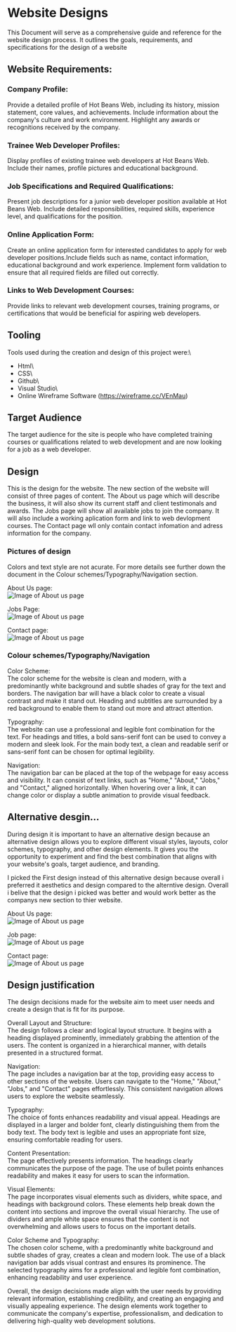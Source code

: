# Website Designs
This Document will serve as a comprehensive guide and reference for the website design process. It outlines the goals, requirements, and specifications for the design of a website

## Website Requirements:
### Company Profile:
Provide a detailed profile of Hot Beans Web, including its history, mission statement, core values, and achievements.
Include information about the company's culture and work environment.
Highlight any awards or recognitions received by the company.

### Trainee Web Developer Profiles:
Display profiles of existing trainee web developers at Hot Beans Web.
Include their names, profile pictures and educational background.

### Job Specifications and Required Qualifications:
Present job descriptions for a junior web developer position available at Hot Beans Web.
Include detailed responsibilities, required skills, experience level, and qualifications for the position.

### Online Application Form:
Create an online application form for interested candidates to apply for web developer positions.Include fields such as name, contact information, educational background and work experience.
Implement form validation to ensure that all required fields are filled out correctly.

### Links to Web Development Courses:
Provide links to relevant web development courses, training programs, or certifications that would be beneficial for aspiring web developers.

## Tooling
Tools used during the creation and design of this project were:\
* Html\
* CSS\
* Github\
* Visual Studio\
* Online Wireframe Software (https://wireframe.cc/VEnMau)

## Target Audience
The target audience for the site is people who have completed training courses or qualifications related to web development and are now looking for a job as a web developer. 

## Design
This is the design for the website. The new section of the website will consist of three pages of content. The About us page which will describe the business, it will also show its current staff and client testimonals and awards.
The Jobs page will show all available jobs to join the company. It will also include a working aplication form and link to web devlopment courses.
The Contact page wll only contain contact infomation and adress information for the company.

### Pictures of design
Colors and text style are not acurate. For more details see further down the document in the Colour schemes/Typography/Navigation section.

About Us page:\
![Image of About us page](https://github.com/devonwyatt/Unit-15-Asignment-2/blob/main/doc/ScreenShots/ScreenShotOfDesign1.png)

Jobs Page:\
![Image of About us page](https://github.com/devonwyatt/Unit-15-Asignment-2/blob/main/doc/ScreenShots/ScreenShotOfDesign2.png)

Contact page:\
![Image of About us page](https://github.com/devonwyatt/Unit-15-Asignment-2/blob/main/doc/ScreenShots/ScreenShotOfDesign3.png)

### Colour schemes/Typography/Navigation
Color Scheme:\
The color scheme for the website is clean and modern, with a predominantly white background and subtle shades of gray for the text and borders.
The navigation bar will have a black color to create a visual contrast and make it stand out. Heading and subtitles are surrounded by a red background to enable them to stand out more and attract attention.

Typography:\
The website can use a professional and legible font combination for the text.
For headings and titles, a bold sans-serif font can be used to convey a modern and sleek look.
For the main body text, a clean and readable serif or sans-serif font can be chosen for optimal legibility.

Navigation:\
The navigation bar can be placed at the top of the webpage for easy access and visibility.
It can consist of text links, such as "Home," "About," "Jobs," and "Contact," aligned horizontally.
When hovering over a link, it can change color or display a subtle animation to provide visual feedback.

## Alternative desgin...
During design it is important to have an alternative design because an alternative design allows you to explore different visual styles, layouts, color schemes, typography, and other design elements.
It gives you the opportunity to experiment and find the best combination that aligns with your website's goals, target audience, and branding.

I picked the First design instead of this alternative design because overall i preferred it aesthetics and design compared to the alterntive design. Overall i belive that the design i picked was better and would work better as the companys new section to thier website.

About Us page:\
![Image of About us page](https://github.com/devonwyatt/Unit-15-Asignment-2/blob/main/doc/ScreenShots/ScreenShotOfDesign4.png)

Job page:\
![Image of About us page](https://github.com/devonwyatt/Unit-15-Asignment-2/blob/main/doc/ScreenShots/ScreenShotOfDesign5.png)

Contact page:\
![Image of About us page](https://github.com/devonwyatt/Unit-15-Asignment-2/blob/main/doc/ScreenShots/ScreenShotOfDesign6.png)

## Design justification
The design decisions made for the website aim to meet user needs and create a design that is fit for its purpose. 

Overall Layout and Structure:\
The design follows a clear and logical layout structure. It begins with a heading displayed prominently, immediately grabbing the attention of the users. The content is organized in a hierarchical manner, with details presented in a structured format.

Navigation:\
The page includes a navigation bar at the top, providing easy access to other sections of the website. Users can navigate to the "Home," "About," "Jobs," and "Contact" pages effortlessly. This consistent navigation allows users to explore the website seamlessly.

Typography:\
The choice of fonts enhances readability and visual appeal. Headings are displayed in a larger and bolder font, clearly distinguishing them from the body text. The body text is legible and uses an appropriate font size, ensuring comfortable reading for users.

Content Presentation:\
The page effectively presents information. The headings clearly communicates the purpose of the page. The use of bullet points enhances readability and makes it easy for users to scan the information.

Visual Elements:\
The page incorporates visual elements such as dividers, white space, and headings with background colors. These elements help break down the content into sections and improve the overall visual hierarchy. The use of dividers and ample white space ensures that the content is not overwhelming and allows users to focus on the important details.

Color Scheme and Typography:\
The chosen color scheme, with a predominantly white background and subtle shades of gray, creates a clean and modern look. The use of a black navigation bar adds visual contrast and ensures its prominence. The selected typography aims for a professional and legible font combination, enhancing readability and user experience.

Overall, the design decisions made align with the user needs by providing relevant information, establishing credibility, and creating an engaging and visually appealing experience. The design elements work together to communicate the company's expertise, professionalism, and dedication to delivering high-quality web development solutions.
